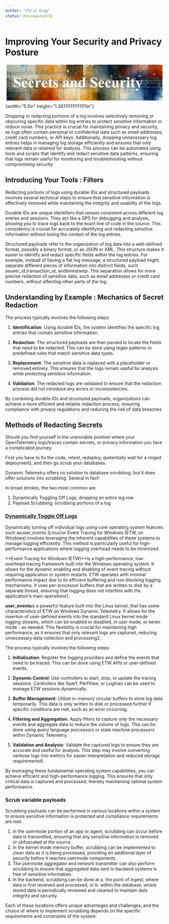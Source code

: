 ```yaml
---
author: "Chris Gray"
status: ReviewLevel1b
---
```


# Improving Your Security and Privacy Posture

![image](../orig_media/RedactingSecrets.banner.png){width="5.5in"
height="1.261111111111111in"}

Dropping or redacting portions of a log involves selectively removing or
obscuring specific data within log entries to protect sensitive information or
reduce noise. This practice is crucial for maintaining privacy and security, as
logs often contain personal or confidential data such as email addresses, credit
card numbers, or API keys. Additionally, dropping unnecessary log entries helps
in managing log storage efficiently and ensures that only relevant data is
retained for analysis. This process can be automated using tools and scripts
that identify and redact sensitive data patterns, ensuring that logs remain
useful for monitoring and troubleshooting without compromising security

## Introducing Your Tools : Filters

Redacting portions of logs using durable IDs and structured payloads involves
several technical steps to ensure that sensitive information is effectively
removed while maintaining the integrity and usability of the logs.

Durable IDs are unique identifiers that remain consistent across different log
entries and sessions. They act like a GPS for debugging and analysis, allowing
you to trace logs back to the exact line of code in the source. This consistency
is crucial for accurately identifying and redacting sensitive information
without losing the context of the log entries.

Structured payloads refer to the organization of log data into a well-defined
format, possibly a binary format, or as JSON or XML. This structure makes it
easier to identify and redact specific fields within the log entries. For
example, instead of having a flat log message, a structured payload might
separate different pieces of information into distinct fields, such
asuser_id,transaction_id, andtimestamp. This separation allows for more precise
redaction of sensitive data, such as email addresses or credit card numbers,
without affecting other parts of the log.

## Understanding by Example : Mechanics of Secret Redaction

The process typically involves the following steps:

1. **Identification**: Using durable IDs, the system identifies the specific log
   entries that contain sensitive information.

1. **Redaction**: The structured payloads are then parsed to locate the fields
   that need to be redacted. This can be done using regex patterns or predefined
   rules that match sensitive data types.

1. **Replacement**: The sensitive data is replaced with a placeholder or removed
   entirely. This ensures that the logs remain useful for analysis while
   protecting sensitive information.

1. **Validation**: The redacted logs are validated to ensure that the redaction
   process did not introduce any errors or inconsistencies.

By combining durable IDs and structured payloads, organizations can achieve a
more efficient and reliable redaction process, ensuring compliance with privacy
regulations and reducing the risk of data breaches

## Methods of Redacting Secrets

Should you find yourself in the unenviable position where your OpenTelemetry
logs/traces contain secrets, or privacy information you face a complicated
journey.

First you have to fix the code, retest, redeploy, (potentially wait for a
ringed deployment), and then go scrub your databases.

Dynamic Telemetry offers no solution to database scrubbing, but it does offer
solutions into scrubbing.  Several in fact!

In broad strokes, the two most common are

1. Dynamically Toggling Off Logs;  dropping an entire log row
1. Payload Scrubbing;  scrubbing portions of a log

### [Dynamically Toggle Off Logs](./PositionPaper.DynamicallyToggleLogs.document.md)

Dynamically turning off individual logs using core operating system features
such asuser_events (Linux)or Event Tracing for Windows (ETW, on Windows)
involves leveraging the inherent capabilities of these systems to manage logging
efficiently. This method is particularly useful for high-performance
applications where logging overhead needs to be minimized.

\*\*Event Tracing for Windows (ETW)\*\*is a high-performance, low-overhead
tracing framework built into the Windows operating system. It allows for the
dynamic enabling and disabling of event tracing without requiring application or
system restarts. ETW operates with minimal performance impact due to its
efficient buffering and non-blocking logging mechanisms. It uses per-processor
buffers that are written to disk by a separate thread, ensuring that logging
does not interfere with the application's main operations1.

**user_events**is a powerful feature built into the Linux kernel, that has some
characteristics of ETW on Windows Dynamic Telemetry. It allows for the insertion
of user-defined events into the standard Linux kernel mode logging streams,
which can be enabled or disabled, in user mode, or keren mode - as needed. This
flexibility is crucial for maintaining high performance, as it ensures that only
relevant logs are captured, reducing unnecessary data collection and
processing2.

The process typically involves the following steps:

1. **Initialization**: Register the logging providers and define the events that
   need to be traced. This can be done using ETW APIs or user-defined events.

1. **Dynamic Control**: Use controllers to start, stop, or update the tracing
   sessions. Controllers like Xperf, PerfView, or Logman can be used to manage
   ETW sessions dynamically.

1. **Buffer Management**: Utilize in-memory circular buffers to store log data
   temporarily. This data is only written to disk or processed further if
   specific conditions are met, such as an error occurring.

1. **Filtering and Aggregation**: Apply filters to capture only the necessary
   events and aggregate data to reduce the volume of logs. This can be done
   using query language processors or state machine processors within Dynamic
   Telemetry.

1. **Validation and Analysis**: Validate the captured logs to ensure they are
   accurate and useful for analysis. This step may involve converting verbose
   logs into metrics for easier interpretation and reduced storage
   requirements6.

By leveraging these fundamental operating system capabilities, you can achieve
efficient and high-performance logging. This ensures that only critical data is
captured and processed, thereby maintaining optimal system performance.

### Scrub variable payloads

Scrubbing payloads can be performed in various locations within a system to
ensure sensitive information is protected and compliance requirements are met.

1. In the usermode portion of an app or agent, scrubbing can occur before data
   is transmitted, ensuring that any sensitive information is removed or
   obfuscated at the source.
1. In the kernel mode memory buffer, scrubbing can be implemented to clean data
   as it is being processed, providing an additional layer of security before it
   reaches usermode components.
1. The usermode aggregator and network transmitter can also perform scrubbing to
   ensure that aggregated data sent to backend systems is free of sensitive
   information.
1. In the backend, scrubbing can be done at a. the point of ingest, where data
   is first received and processed, or b. within the database, where stored data
   is periodically reviewed and cleaned to maintain data integrity and security.

Each of these locations offers unique advantages and challenges, and the choice
of where to implement scrubbing depends on the specific requirements and
constraints of the system.
